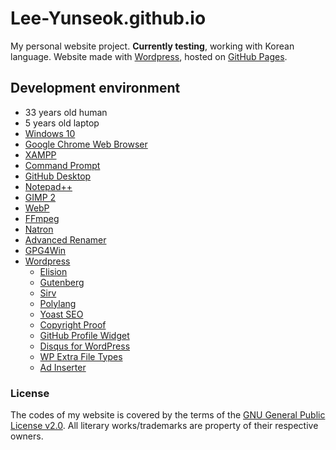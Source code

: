 # Lee-Yunseok.github.io
My personal website project. **Currently testing**, working with Korean language. Website made with [Wordpress](https://wordpress.org), hosted on [GitHub Pages](https://pages.github.com/).

## Development environment
- 33 years old human
- 5 years old laptop
- [Windows 10](https://www.microsoft.com/windows/get-windows-10)
- [Google Chrome Web Browser](https://www.google.com/chrome/)
- [XAMPP](https://www.apachefriends.org/)
- [Command Prompt](https://en.wikipedia.org/wiki/Cmd.exe)
- [GitHub Desktop](https://desktop.github.com/)
- [Notepad++](https://notepad-plus-plus.org/)
- [GIMP 2](https://www.gimp.org/)
- [WebP](https://developers.google.com/speed/webp/)
- [FFmpeg](https://www.ffmpeg.org/)
- [Natron](https://natrongithub.github.io/)
- [Advanced Renamer](https://www.advancedrenamer.com/)
- [GPG4Win](https://www.gpg4win.org/)
- [Wordpress](https://wordpress.org)
  - [Elision](https://themeforest.net/item/elision-retina-multipurpose-wordpress-theme/6382990)
  - [Gutenberg](https://wordpress.org/plugins/gutenberg/)
  - [Sirv](https://wordpress.org/plugins/sirv/)
  - [Polylang](https://wordpress.org/plugins/polylang/)
  - [Yoast SEO](https://wordpress.org/plugins/wordpress-seo/)
  - [Copyright Proof](https://wordpress.org/plugins/digiproveblog/)
  - [GitHub Profile Widget](https://wordpress.org/plugins/github-profile-widget/)
  - [Disqus for WordPress](https://wordpress.org/plugins/disqus-comment-system/)
  - [WP Extra File Types](https://wordpress.org/plugins/wp-extra-file-types/)
  - [Ad Inserter](https://wordpress.org/plugins/ad-inserter/)

### License
The codes of my website is covered by the terms of the [GNU General Public License v2.0](https://github.com/lee-yunseok/Lee-Yunseok.github.io/blob/master/LICENSE). All literary works/trademarks are property of their respective owners.